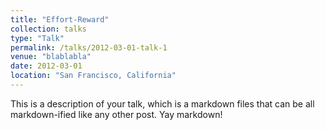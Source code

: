 ```yaml
---
title: "Effort-Reward"
collection: talks
type: "Talk"
permalink: /talks/2012-03-01-talk-1
venue: "blablabla"
date: 2012-03-01
location: "San Francisco, California"
---
```


This is a description of your talk, which is a markdown files that can be all markdown-ified like any other post. Yay markdown!
